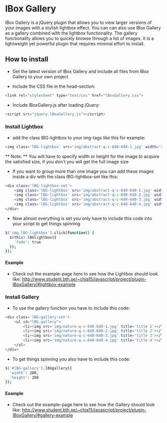 lBox Gallery
====================

lBox Gallery is a jQuery plugin that allows you to view larger versions of your images with a stylish lightbox effect. You can can also use lBox Gallery as a gallery combined with the lightbox functionality. The gallery functionality allows you to quickly browse  through a list of images. It is a lightweight yet powerful plugin that requires minimal effort to install.

How to install
--------------------

* Get the latest version of lBox Gallery and include all files from lBox Gallery to your own project

* Include the CSS file in the head-section:

```sh
<link rel="stylesheet" type="text/css" href="lBoxGallery.css"> 
```

* Include lBoxGallery.js after loading jQuery:

```sh
<script src="jquery.lBoxGallery.js"></script>
```

### Install Lightbox ###

* add the class lBG-lightbox to your img-tags like this for example:

```sh
<img class='lBG-lightbox' src='img/abstract-q-c-640-640-1.jpg' width='200px' /> 
```

** Note: ** You will have to specify width or height for the image to acquire the satisfied size, if you don't you will get the full image size

* If you want to group more than one image you can add these images inside a div with the class lBG-lightbox-set like this:

```sh
<div class='lBG-lightbox-set'>
	<img class='lBG-lightbox' src='img/abstract-q-c-640-640-1.jpg' width='200px' title='title 1'/>
	<img class='lBG-lightbox' src='img/abstract-q-c-640-640-2.jpg' width='200px' title='title 2'/>
	<img class='lBG-lightbox' src='img/abstract-q-c-640-640-3.jpg' width='200px' title='title 3'/>
	<img class='lBG-lightbox' src='img/abstract-q-c-640-640-4.jpg' width='200px' title='title 4'/>
</div>
```

* Now almost everything is set you only have to include this code into your script to get things spinning

```sh
$('img.lBG-lightbox').click(function() {
  $(this).lBGlightbox({
    'fade': true
  });
});
```

#### Example ####

* Check out the example-page here to see how the Lightbox should look like: http://www.student.bth.se/~chja15/javascript/project/plugin-lBoxGallery/#lightbox-example

### Install Gallery ###

* To use the gallery function you have to include this code:

```sh
<div class='lBG-gallery-set'>
    <ul id="lBG-gallery">
        <li><img src='img/nature-q-c-640-640-1.jpg' title='title 1'></li>
        <li><img src='img/nature-q-c-640-640-2.jpg' title='title 2'></li>
        <li><img src='img/nature-q-c-640-640-3.jpg' title='title 3'></li>
        <li><img src='img/nature-q-c-640-640-4.jpg' title='title 4'></li>
    </ul>
</div>
```

* To get things spinning you also have to include this code:

```sh
$('#lBG-gallery').lBGgallery({
  'width': 200,
  'height': 200
});
```

#### Example ####

* Check out the example-page here to see how the Gallery should look like: http://www.student.bth.se/~chja15/javascript/project/plugin-lBoxGallery/#gallery-example

